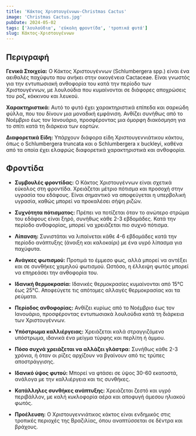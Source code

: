 ```yaml
---
title: 'Κάκτος Χριστουγέννων-Christmas Cactus'
image: 'Christmas Cactus.jpg'
pubDate: 2024-05-02
tags: ['λουλούδια', 'εύκολη φροντίδα', 'τροπικά φυτά']
slug: Κάκτος-Χριστουγέννων
---
```


**Περιγραφή**
----------------
**Γενικά Στοιχεία:**
Ο Κάκτος Χριστουγέννων (Schlumbergera spp.) είναι ένα αειθαλές παχύφυτο που ανήκει στην οικογένεια Cactaceae. Είναι γνωστός για την εντυπωσιακή ανθοφορία του κατά την περίοδο των Χριστουγέννων, με λουλούδια που κυμαίνονται σε διάφορες αποχρώσεις του ροζ, κόκκινου και λευκού.

**Χαρακτηριστικά:**
Αυτό το φυτό έχει χαρακτηριστικά επίπεδα και σαρκώδη φύλλα, που του δίνουν μια μοναδική εμφάνιση. Ανθίζει συνήθως από το Νοέμβριο έως τον Ιανουάριο, προσφέροντας μια όμορφη διακόσμηση για το σπίτι κατά τη διάρκεια των εορτών.

**Διαφορετικά Είδη:**
Υπάρχουν διάφορα είδη Χριστουγεννιάτικου κάκτου, όπως ο Schlumbergera truncata και ο Schlumbergera x buckleyi, καθένα από τα οποία έχει ελαφρώς διαφορετικά χαρακτηριστικά και ανθοφορία.

**Φροντίδα**
--------------

* **Συμβουλές φροντίδας:** Ο Κάκτος Χριστουγέννων είναι σχετικά εύκολος στη φροντίδα. Χρειάζεται μέτριο πότισμα και προσοχή στην υγρασία του εδάφους. Είναι σημαντικό να αποφεύγεται η υπερβολική υγρασία, καθώς μπορεί να προκαλέσει σήψη ριζών.

* **Συχνότητα πότισματος:** Πρέπει να ποτίζεται όταν το ανώτερο στρώμα του εδάφους είναι ξηρό, συνήθως κάθε 2-3 εβδομάδες. Κατά την περίοδο ανθοφορίας, μπορεί να χρειάζεται πιο συχνό πότισμα.

* **Λίπανση:** Συνιστάται να λιπαίνεται κάθε 4-6 εβδομάδες κατά την περίοδο ανάπτυξης (άνοιξη και καλοκαίρι) με ένα υγρό λίπασμα για παχύφυτα.

* **Ανάγκες φωτισμού:** Προτιμά το έμμεσο φως, αλλά μπορεί να αντέξει και σε συνθήκες χαμηλού φωτισμού. Ωστόσο, η έλλειψη φωτός μπορεί να επηρεάσει την ανθοφορία του.

* **Ιδανική θερμοκρασία:** Ιδανικές θερμοκρασίες κυμαίνονται από 15°C έως 25°C. Αποφεύγετε τις απότομες αλλαγές θερμοκρασίας και τα ρεύματα.

* **Περίοδος ανθοφορίας:** Ανθίζει κυρίως από το Νοέμβριο έως τον Ιανουάριο, προσφέροντας εντυπωσιακά λουλούδια κατά τη διάρκεια των Χριστουγέννων.

* **Υπόστρωμα καλλιέργειας:** Χρειάζεται καλά στραγγιζόμενο υπόστρωμα, ιδανικά ένα μείγμα τύρφης και περλίτη ή άμμου.

* **Πόσο συχνά χρειάζεται να αλλάζει γλάστρα:** Συνήθως κάθε 2-3 χρόνια, ή όταν οι ρίζες αρχίζουν να βγαίνουν από τις τρύπες αποστράγγισης.

* **Ιδανικό ύψος φυτού:** Μπορεί να φτάσει σε ύψος 30-60 εκατοστά, ανάλογα με την καλλιέργεια και τις συνθήκες.

* **Κατάλληλες συνθήκες ανάπτυξης:** Χρειάζεται ζεστό και υγρό περιβάλλον, με καλή κυκλοφορία αέρα και αποφυγή άμεσου ηλιακού φωτός.

* **Προέλευση:** Ο Χριστουγεννιάτικος κάκτος είναι ενδημικός στις τροπικές περιοχές της Βραζιλίας, όπου αναπτύσσεται σε δέντρα και βράχους.